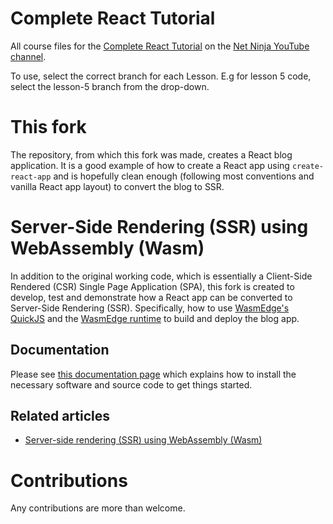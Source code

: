 # Complete React Tutorial

All course files for the [Complete React Tutorial](https://www.youtube.com/watch?v=j942wKiXFu8&list=PL4cUxeGkcC9gZD-Tvwfod2gaISzfRiP9d) on the [Net Ninja YouTube channel](https://www.youtube.com/channel/UCW5YeuERMmlnqo4oq8vwUpg).

To use, select the correct branch for each Lesson. E.g for lesson 5 code, select the lesson-5 branch from the drop-down.

# This fork

The repository, from which this fork was made, creates a React blog application. It is a good example of how to create a React app using `create-react-app` and is hopefully clean enough (following most conventions and vanilla React app layout) to convert the blog to SSR.

# Server-Side Rendering (SSR) using WebAssembly (Wasm)

In addition to the original working code, which is essentially a Client-Side Rendered (CSR) Single Page Application (SPA), this fork is created to develop, test and demonstrate how a React app can be converted to Server-Side Rendering (SSR). Specifically, how to use [WasmEdge's QuickJS](https://github.com/second-state/wasmedge-quickjs) and the [WasmEdge runtime](https://github.com/WasmEdge/WasmEdge) to build and deploy the blog app.

## Documentation

Please see [this documentation page](https://gist.github.com/tpmccallum/83e30629b620685f5e2ca56e3a9c2808#file-ssr_wasm-md) which explains how to install the necessary software and source code to get things started.

## Related articles

- [Server-side rendering (SSR) using WebAssembly (Wasm)](https://medium.com/wasm/server-side-rendering-ssr-using-webassembly-wasm-752841a13439)


# Contributions

Any contributions are more than welcome.
